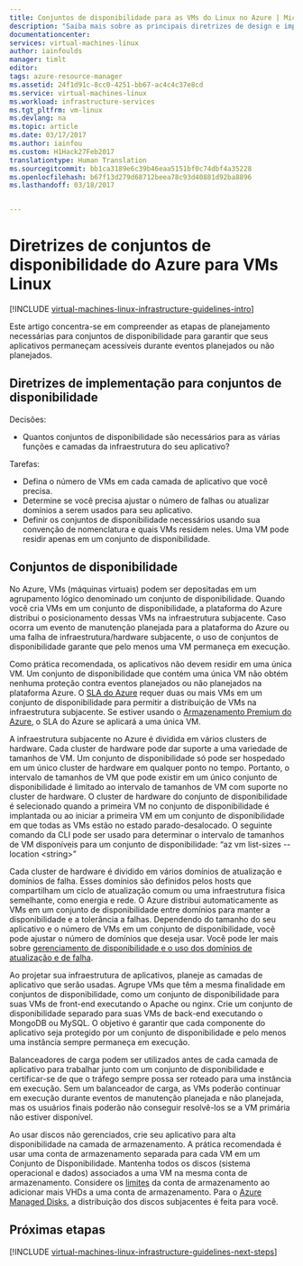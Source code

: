 ```yaml
---
title: Conjuntos de disponibilidade para as VMs do Linux no Azure | Microsoft Docs
description: "Saiba mais sobre as principais diretrizes de design e implementação para a implantação de conjuntos de disponibilidade em serviços de infraestrutura do Azure."
documentationcenter: 
services: virtual-machines-linux
author: iainfoulds
manager: timlt
editor: 
tags: azure-resource-manager
ms.assetid: 24f1d91c-8cc0-4251-bb67-ac4c4c37e8cd
ms.service: virtual-machines-linux
ms.workload: infrastructure-services
ms.tgt_pltfrm: vm-linux
ms.devlang: na
ms.topic: article
ms.date: 03/17/2017
ms.author: iainfou
ms.custom: H1Hack27Feb2017
translationtype: Human Translation
ms.sourcegitcommit: bb1ca3189e6c39b46eaa5151bf0c74dbf4a35228
ms.openlocfilehash: b67f13d279d68712beea78c93d40881d92ba8896
ms.lasthandoff: 03/18/2017


---
```

# <a name="azure-availability-sets-guidelines-for-linux-vms"></a>Diretrizes de conjuntos de disponibilidade do Azure para VMs Linux

[!INCLUDE [virtual-machines-linux-infrastructure-guidelines-intro](../../includes/virtual-machines-linux-infrastructure-guidelines-intro.md)]

Este artigo concentra-se em compreender as etapas de planejamento necessárias para conjuntos de disponibilidade para garantir que seus aplicativos permaneçam acessíveis durante eventos planejados ou não planejados.

## <a name="implementation-guidelines-for-availability-sets"></a>Diretrizes de implementação para conjuntos de disponibilidade
Decisões:

* Quantos conjuntos de disponibilidade são necessários para as várias funções e camadas da infraestrutura do seu aplicativo?

Tarefas:

* Defina o número de VMs em cada camada de aplicativo que você precisa.
* Determine se você precisa ajustar o número de falhas ou atualizar domínios a serem usados para seu aplicativo.
* Definir os conjuntos de disponibilidade necessários usando sua convenção de nomenclatura e quais VMs residem neles. Uma VM pode residir apenas em um conjunto de disponibilidade. 

## <a name="availability-sets"></a>Conjuntos de disponibilidade
No Azure, VMs (máquinas virtuais) podem ser depositadas em um agrupamento lógico denominado um conjunto de disponibilidade. Quando você cria VMs em um conjunto de disponibilidade, a plataforma do Azure distribui o posicionamento dessas VMs na infraestrutura subjacente. Caso ocorra um evento de manutenção planejada para a plataforma do Azure ou uma falha de infraestrutura/hardware subjacente, o uso de conjuntos de disponibilidade garante que pelo menos uma VM permaneça em execução.

Como prática recomendada, os aplicativos não devem residir em uma única VM. Um conjunto de disponibilidade que contém uma única VM não obtém nenhuma proteção contra eventos planejados ou não planejados na plataforma Azure. O [SLA do Azure](https://azure.microsoft.com/support/legal/sla/virtual-machines) requer duas ou mais VMs em um conjunto de disponibilidade para permitir a distribuição de VMs na infraestrutura subjacente. Se estiver usando o [Armazenamento Premium do Azure](../storage/storage-premium-storage.md?toc=%2fazure%2fvirtual-machines%2flinux%2ftoc.json), o SLA do Azure se aplicará a uma única VM.

A infraestrutura subjacente no Azure é dividida em vários clusters de hardware. Cada cluster de hardware pode dar suporte a uma variedade de tamanhos de VM. Um conjunto de disponibilidade só pode ser hospedado em um único cluster de hardware em qualquer ponto no tempo. Portanto, o intervalo de tamanhos de VM que pode existir em um único conjunto de disponibilidade é limitado ao intervalo de tamanhos de VM com suporte no cluster de hardware. O cluster de hardware do conjunto de disponibilidade é selecionado quando a primeira VM no conjunto de disponibilidade é implantada ou ao iniciar a primeira VM em um conjunto de disponibilidade em que todas as VMs estão no estado parado-desalocado. O seguinte comando da CLI pode ser usado para determinar o intervalo de tamanhos de VM disponíveis para um conjunto de disponibilidade: “az vm list-sizes --location \<string\>”

Cada cluster de hardware é dividido em vários domínios de atualização e domínios de falha. Esses domínios são definidos pelos hosts que compartilham um ciclo de atualização comum ou uma infraestrutura física semelhante, como energia e rede. O Azure distribui automaticamente as VMs em um conjunto de disponibilidade entre domínios para manter a disponibilidade e a tolerância a falhas. Dependendo do tamanho do seu aplicativo e o número de VMs em um conjunto de disponibilidade, você pode ajustar o número de domínios que deseja usar. Você pode ler mais sobre [gerenciamento de disponibilidade e o uso dos domínios de atualização e de falha](virtual-machines-linux-manage-availability.md?toc=%2fazure%2fvirtual-machines%2flinux%2ftoc.json).

Ao projetar sua infraestrutura de aplicativos, planeje as camadas de aplicativo que serão usadas. Agrupe VMs que têm a mesma finalidade em conjuntos de disponibilidade, como um conjunto de disponibilidade para suas VMs de front-end executando o Apache ou nginx. Crie um conjunto de disponibilidade separado para suas VMs de back-end executando o MongoDB ou MySQL. O objetivo é garantir que cada componente do aplicativo seja protegido por um conjunto de disponibilidade e pelo menos uma instância sempre permaneça em execução.

Balanceadores de carga podem ser utilizados antes de cada camada de aplicativo para trabalhar junto com um conjunto de disponibilidade e certificar-se de que o tráfego sempre possa ser roteado para uma instância em execução. Sem um balanceador de carga, as VMs poderão continuar em execução durante eventos de manutenção planejada e não planejada, mas os usuários finais poderão não conseguir resolvê-los se a VM primária não estiver disponível.

Ao usar discos não gerenciados, crie seu aplicativo para alta disponibilidade na camada de armazenamento. A prática recomendada é usar uma conta de armazenamento separada para cada VM em um Conjunto de Disponibilidade. Mantenha todos os discos (sistema operacional e dados) associados a uma VM na mesma conta de armazenamento. Considere os [limites](../storage/storage-scalability-targets.md) da conta de armazenamento ao adicionar mais VHDs a uma conta de armazenamento. Para o [Azure Managed Disks](../storage/storage-managed-disks-overview.md?toc=%2fazure%2fvirtual-machines%2flinux%2ftoc.json), a distribuição dos discos subjacentes é feita para você.

## <a name="next-steps"></a>Próximas etapas
[!INCLUDE [virtual-machines-linux-infrastructure-guidelines-next-steps](../../includes/virtual-machines-linux-infrastructure-guidelines-next-steps.md)]


